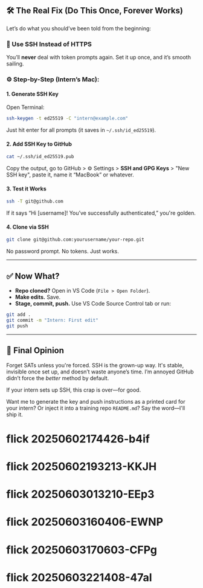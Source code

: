 

## 🛠️ The Real Fix (Do This Once, Forever Works)

Let’s do what you should’ve been told from the beginning:

### 🔐 Use SSH Instead of HTTPS

You’ll **never** deal with token prompts again. Set it up once, and it’s smooth sailing.

### ⚙️ Step-by-Step (Intern’s Mac):

#### 1. **Generate SSH Key**

Open Terminal:

```bash
ssh-keygen -t ed25519 -C "intern@example.com"
```

Just hit enter for all prompts (it saves in `~/.ssh/id_ed25519`).

#### 2. **Add SSH Key to GitHub**

```bash
cat ~/.ssh/id_ed25519.pub
```

Copy the output, go to GitHub > ⚙ Settings > **SSH and GPG Keys** > "New SSH key", paste it, name it “MacBook” or whatever.

#### 3. **Test it Works**

```bash
ssh -T git@github.com
```

If it says “Hi \[username]! You’ve successfully authenticated,” you're golden.

#### 4. **Clone via SSH**

```bash
git clone git@github.com:yourusername/your-repo.git
```

No password prompt. No tokens. Just works.

---

## ✅ Now What?

* **Repo cloned?** Open in VS Code (`File > Open Folder`).
* **Make edits.** Save.
* **Stage, commit, push.** Use VS Code Source Control tab or run:

```bash
git add .
git commit -m "Intern: First edit"
git push
```

---

## 🤖 Final Opinion

Forget SATs unless you're forced. SSH is the grown-up way. It's stable, invisible once set up, and doesn’t waste anyone’s time. I’m annoyed GitHub didn’t force the *better* method by default.

If your intern sets up SSH, this crap is over—for good.

Want me to generate the key and push instructions as a printed card for your intern? Or inject it into a training repo `README.md`? Say the word—I'll ship it.
# flick 20250602174426-b4if
# flick 20250602193213-KKJH
# flick 20250603013210-EEp3
# flick 20250603160406-EWNP
# flick 20250603170603-CFPg
# flick 20250603221408-47al
